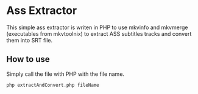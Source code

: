 # Ass Extractor
This simple ass extractor is writen in PHP to use mkvinfo and mkvmerge
(executables from mkvtoolnix) to extract ASS subtitles tracks and convert them into SRT file.

## How to use
Simply call the file with PHP with the file name.
```PHP
php extractAndConvert.php fileName
```